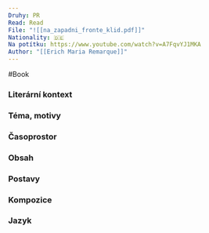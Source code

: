 ```yaml
---
Druhy: PR
Read: Read
File: "![[na_zapadni_fronte_klid.pdf]]"
Nationality: 🇩🇪
Na potítku: https://www.youtube.com/watch?v=A7FqvYJ1MKA
Author: "[[Erich Maria Remarque]]"
---
```

#Book
### Literární kontext
### Téma, motivy
### Časoprostor
### Obsah
### Postavy
### Kompozice
### Jazyk